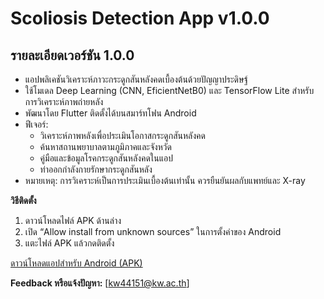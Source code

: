 # Scoliosis Detection App v1.0.0
## รายละเอียดเวอร์ชัน 1.0.0

- แอปพลิเคชันวิเคราะห์ภาวะกระดูกสันหลังคดเบื้องต้นด้วยปัญญาประดิษฐ์
- ใช้โมเดล Deep Learning (CNN, EficientNetB0) และ TensorFlow Lite สำหรับการวิเคราะห์ภาพถ่ายหลัง
- พัฒนาโดย Flutter ติดตั้งได้บนสมาร์ทโฟน Android
- ฟีเจอร์:
  - วิเคราะห์ภาพหลังเพื่อประเมินโอกาสกระดูกสันหลังคด
  - ค้นหาสถานพยาบาลตามภูมิภาคและจังหวัด
  - คู่มือและข้อมูลโรคกระดูกสันหลังคดในแอป
  - ท่าออกกำลังกายรักษากระดูกสันหลัง
- หมายเหตุ: การวิเคราะห์เป็นการประเมินเบื้องต้นเท่านั้น ควรยืนยันผลกับแพทย์และ X-ray

**วิธีติดตั้ง**
1. ดาวน์โหลดไฟล์ APK ด้านล่าง
2. เปิด “Allow install from unknown sources” ในการตั้งค่าของ Android
3. แตะไฟล์ APK แล้วกดติดตั้ง

[ดาวน์โหลดแอปสำหรับ Android (APK)](https://github.com/P-cy/Release-Scoliosis-Detection-App/releases/download/v1.0.0/Scoliosis.Detection.App.v1.0.0.apk)


**Feedback หรือแจ้งปัญหา:** [kw44151@kw.ac.th]

